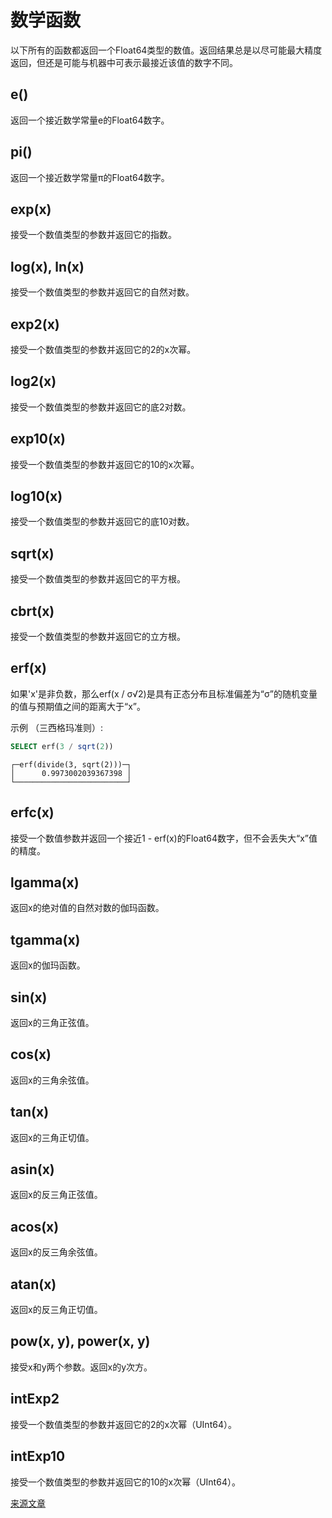 # 数学函数

以下所有的函数都返回一个Float64类型的数值。返回结果总是以尽可能最大精度返回，但还是可能与机器中可表示最接近该值的数字不同。

## e()

返回一个接近数学常量e的Float64数字。

## pi()

返回一个接近数学常量π的Float64数字。

## exp(x)

接受一个数值类型的参数并返回它的指数。

## log(x), ln(x)

接受一个数值类型的参数并返回它的自然对数。

## exp2(x)

接受一个数值类型的参数并返回它的2的x次幂。

## log2(x)

接受一个数值类型的参数并返回它的底2对数。

## exp10(x)

接受一个数值类型的参数并返回它的10的x次幂。

## log10(x)

接受一个数值类型的参数并返回它的底10对数。

## sqrt(x)

接受一个数值类型的参数并返回它的平方根。

## cbrt(x)

接受一个数值类型的参数并返回它的立方根。

## erf(x)

如果'x'是非负数，那么erf(x / σ√2)<g>是具有正态分布且标准偏差为“σ”的随机变量的值与预期值之间的距离大于“x”。

示例 （三西格玛准则）:

``` sql
SELECT erf(3 / sqrt(2))
```

```
┌─erf(divide(3, sqrt(2)))─┐
│      0.9973002039367398 │
└─────────────────────────┘
```

## erfc(x)

接受一个数值参数并返回一个接近1 - erf(x)的Float64数字，但不会丢失大“x”值的精度。

## lgamma(x)

返回x的绝对值的自然对数的伽玛函数。

## tgamma(x)

返回x的伽玛函数。

## sin(x)

返回x的三角正弦值。

## cos(x)

返回x的三角余弦值。

## tan(x)

返回x的三角正切值。

## asin(x)

返回x的反三角正弦值。

## acos(x)

返回x的反三角余弦值。

## atan(x)

返回x的反三角正切值。

## pow(x, y), power(x, y)

接受x和y两个参数。返回x的y次方。

## intExp2

接受一个数值类型的参数并返回它的2的x次幂（UInt64）。

## intExp10

接受一个数值类型的参数并返回它的10的x次幂（UInt64）。

[来源文章](https://clickhouse.yandex/docs/en/query_language/functions/math_functions/) <!--hide-->

